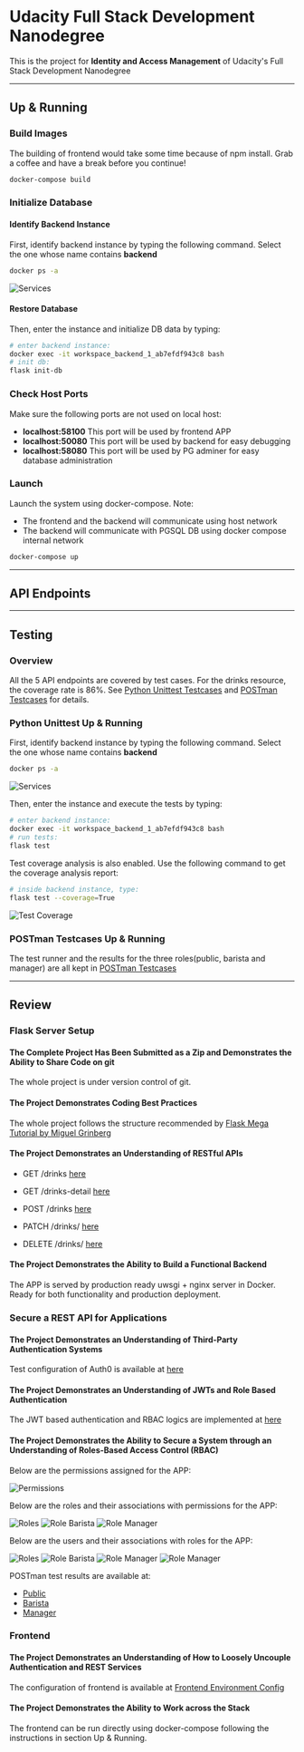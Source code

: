 # Udacity Full Stack Development Nanodegree

This is the project for **Identity and Access Management** of Udacity's Full Stack Development Nanodegree

---

## Up & Running

### Build Images

The building of frontend would take some time because of npm install. Grab a coffee and have a break before you continue!

```bash
docker-compose build
```

### Initialize Database

#### Identify Backend Instance

First, identify backend instance by typing the following command. Select the one whose name contains **backend**

```bash
docker ps -a
```

<img src="doc/services.png" alt="Services"/>

#### Restore Database

Then, enter the instance and initialize DB data by typing:

```bash
# enter backend instance:
docker exec -it workspace_backend_1_ab7efdf943c8 bash
# init db:
flask init-db
```

### Check Host Ports

Make sure the following ports are not used on local host:
* **localhost:58100** This port will be used by frontend APP
* **localhost:50080** This port will be used by backend for easy debugging
* **localhost:58080** This port will be used by PG adminer for easy database administration

### Launch

Launch the system using docker-compose. Note: 

* The frontend and the backend will communicate using host network
* The backend will communicate with PGSQL DB using docker compose internal network

```bash
docker-compose up
```

---

## API Endpoints



---

## Testing

### Overview

All the 5 API endpoints are covered by test cases. For the drinks resource, the coverage rate is 86%. See [Python Unittest Testcases](workspace/backend/tests) and [POSTman Testcases](workspace/backend/tests/postman) for details.

### Python Unittest Up & Running

First, identify backend instance by typing the following command. Select the one whose name contains **backend**

```bash
docker ps -a
```

<img src="doc/services.png" alt="Services"/>

Then, enter the instance and execute the tests by typing:

```bash
# enter backend instance:
docker exec -it workspace_backend_1_ab7efdf943c8 bash
# run tests:
flask test
```

Test coverage analysis is also enabled. Use the following command to get the coverage analysis report:
```bash
# inside backend instance, type:
flask test --coverage=True
```

<img src="doc/test-coverage.png" alt="Test Coverage"/>

### POSTman Testcases Up & Running

The test runner and the results for the three roles(public, barista and manager) are all kept in [POSTman Testcases](workspace/backend/tests/postman)

---

## Review

### Flask Server Setup

#### The Complete Project Has Been Submitted as a Zip and Demonstrates the Ability to Share Code on git

The whole project is under version control of git.

#### The Project Demonstrates Coding Best Practices

The whole project follows the structure recommended by [Flask Mega Tutorial by Miguel Grinberg](https://blog.miguelgrinberg.com/post/the-flask-mega-tutorial-part-xv-a-better-application-structure)

#### The Project Demonstrates an Understanding of RESTful APIs

* GET /drinks
    [here](TBD)

* GET /drinks-detail
    [here](TBD)

* POST /drinks
    [here](TBD)

* PATCH /drinks/<id>
    [here](TBD)

* DELETE /drinks/<id>
    [here](TBD)

#### The Project Demonstrates the Ability to Build a Functional Backend

The APP is served by production ready uwsgi + nginx server in Docker. Ready for both functionality and production deployment.

### Secure a REST API for Applications

#### The Project Demonstrates an Understanding of Third-Party Authentication Systems

Test configuration of Auth0 is available at [here](TBD)

#### The Project Demonstrates an Understanding of JWTs and Role Based Authentication

The JWT based authentication and RBAC logics are implemented at [here](TBD)

#### The Project Demonstrates the Ability to Secure a System through an Understanding of Roles-Based Access Control (RBAC)

Below are the permissions assigned for the APP:

<img src="doc/auth0-permissions.png" alt="Permissions"/>

Below are the roles and their associations with permissions for the APP:

<img src="doc/auth0-roles-overview.png" alt="Roles"/>

<img src="doc/auth0-role-barista-details.png" alt="Role Barista"/>

<img src="doc/auth0-role-manager-details.png" alt="Role Manager"/>

Below are the users and their associations with roles for the APP:

<img src="doc/auth0-users-overview.png" alt="Roles"/>

<img src="doc/auth0-user-customer-details.png" alt="Role Barista"/>

<img src="doc/auth0-user-barista-details.png" alt="Role Manager"/>

<img src="doc/auth0-user-manager-details.png" alt="Role Manager"/>

POSTman test results are available at:

* [Public](workspace/backend/tests/postman/udacity-fsnd-udaspicelatte.postman_test_run_role_public.json)
* [Barista](workspace/backend/tests/postman/udacity-fsnd-udaspicelatte.postman_test_run_role_barista.json)
* [Manager](workspace/backend/tests/postman/udacity-fsnd-udaspicelatte.postman_test_run_role_manager.json)

### Frontend

#### The Project Demonstrates an Understanding of How to Loosely Uncouple Authentication and REST Services

The configuration of frontend is available at [Frontend Environment Config](workspace/frontend/src/environment/environment.ts)

#### The Project Demonstrates the Ability to Work across the Stack

The frontend can be run directly using docker-compose following the instructions in section Up & Running.
